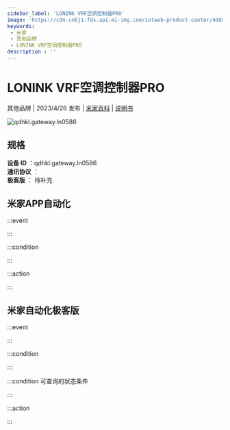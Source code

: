 ```yaml
---
sidebar_label: 'LONINK VRF空调控制器PRO'
image: 'https://cdn.cnbj1.fds.api.mi-img.com/iotweb-product-center/4dddf063a32c3a2c5554105de0b16ff1_1676259221593.png?GalaxyAccessKeyId=AKVGLQWBOVIRQ3XLEW&Expires=9223372036854775807&Signature=0hwbkOuP+KCH0XxhmajODNWXZ6E='
keywords: 
 - 米家
 - 其他品牌
 - LONINK VRF空调控制器PRO
description : ''
---
```

# LONINK VRF空调控制器PRO

其他品牌 | 2023/4/26 发布 | [米家百科](https://home.mi.com/webapp/content/baike/product/index.html?model=qdhkl.gateway.ln0586) | [说明书](https://home.mi.com/views/introduction.html?model=qdhkl.gateway.ln0586&region=cn)

![qdhkl.gateway.ln0586](https://cdn.cnbj1.fds.api.mi-img.com/iotweb-product-center/4dddf063a32c3a2c5554105de0b16ff1_1676259221593.png?GalaxyAccessKeyId=AKVGLQWBOVIRQ3XLEW&Expires=9223372036854775807&Signature=0hwbkOuP+KCH0XxhmajODNWXZ6E=)

## 规格  
> 
**设备 ID** ：qdhkl.gateway.ln0586  
**通讯协议** ：  
**极客版**  ： 待补充 


## 米家APP自动化  

:::event  

:::

:::condition  

:::

:::action   

:::

## 米家自动化极客版  

:::event  

:::

:::condition  

:::

:::condition 可查询的状态条件  

:::

:::action  

:::

        
